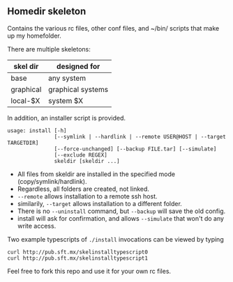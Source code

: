 ## Homedir skeleton

Contains the various rc files, other conf files, and ~/bin/ scripts that make up my homefolder.

There are multiple skeletons:

| skel dir   | designed for      |
| ---------- | ----------------- |
| base       | any system        |
| graphical  | graphical systems |
| local-$X   | system $X         |

In addition, an installer script is provided.

    usage: install [-h]
                   [--symlink | --hardlink | --remote USER@HOST | --target TARGETDIR]
                   [--force-unchanged] [--backup FILE.tar] [--simulate]
                   [--exclude REGEX]
                   skeldir [skeldir ...]

 - All files from skeldir are installed in the specified mode (copy/symlink/hardlink).
 - Regardless, all folders are created, not linked.
 - `--remote` allows installation to a remote ssh host.
 - similarily, `--target` allows installation to a different folder.
 - There is no `--uninstall` command, but `--backup` will save the old config.
 - install will ask for confirmation, and allows `--simulate` that won't do any write access.

Two example typescripts of `./install` invocations can be viewed by typing

    curl http://pub.sft.mx/skelinstalltypescript0
    curl http://pub.sft.mx/skelinstalltypescript1

Feel free to fork this repo and use it for your own rc files.
